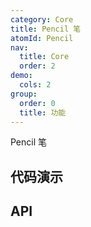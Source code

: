 ```yaml
---
category: Core
title: Pencil 笔
atomId: Pencil
nav:
  title: Core
  order: 2
demo:
  cols: 2
group:
  order: 0
  title: 功能
---
```


Pencil 笔

## 代码演示

<!-- prettier-ignore -->
<code src="./demo/basic.tsx"></code>
<code src="./demo/load.tsx"></code>

## API
